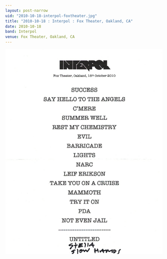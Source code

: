 ```yaml
---
layout: post-narrow
uid: "2010-10-18-interpol-foxtheater.jpg"
title: "2010-10-18 : Interpol : Fox Theater, Oakland, CA"
date: 2010-10-18
band: Interpol
venue: Fox Theater, Oakland, CA
---
```


<div class="showcase">
  <img src="/img/2010/10/20101018-Interpol-FoxTheater.jpg" alt="2010-10-18-interpol-foxtheater.jpg">
</div>
